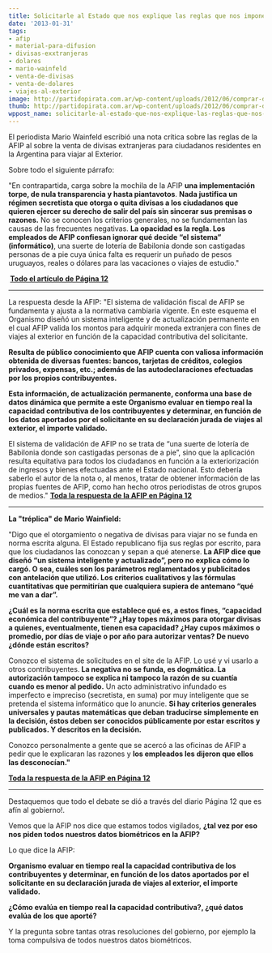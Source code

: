 ```yaml
---
title: Solicitarle al Estado que nos explique las reglas que nos imponen!
date: '2013-01-31'
tags:
- afip
- material-para-difusion
- divisas-exxtranjeras
- dolares
- mario-wainfeld
- venta-de-divisas
- venta-de-dolares
- viajes-al-exterior
image: http://partidopirata.com.ar/wp-content/uploads/2012/06/comprar-dolares-300x225.jpg
thumb: http://partidopirata.com.ar/wp-content/uploads/2012/06/comprar-dolares-300x225-150x150.jpg
wppost_name: solicitarle-al-estado-que-nos-explique-las-reglas-que-nos-imponen
---
```


El periodista Mario Wainfeld escribió una nota crítica sobre las reglas de la AFIP al sobre la venta de divisas extranjeras para ciudadanos residentes en la Argentina para viajar al Exterior.

Sobre todo el siguiente párrafo:

"En contrapartida, carga sobre la mochila de la AFIP <strong>una implementación torpe, de nula transparencia y hasta piantavotos</strong>. <strong>Nada justifica un régimen secretista que otorga o quita divisas a los ciudadanos que quieren ejercer su derecho de salir del país sin sincerar sus premisas o razones.</strong> No se conocen los criterios generales, no se fundamentan las causas de las frecuentes negativas. <strong>La opacidad es la regla. Los empleados de AFIP confiesan ignorar qué decide “el sistema” (informático)</strong>, una suerte de lotería de Babilonia donde son castigadas personas de a pie cuya única falta es requerir un puñado de pesos uruguayos, reales o dólares para las vacaciones o viajes de estudio."

<strong> <a href="http://www.pagina12.com.ar/diario/elpais/1-212709-2013-01-27.html" target="_blank">Todo el artículo de Página 12</a></strong>

<hr />

La respuesta desde la AFIP:
"El sistema de validación fiscal de AFIP se fundamenta y ajusta a la normativa cambiaria vigente. En este esquema el Organismo diseñó un sistema inteligente y de actualización permanente en el cual AFIP valida los montos para adquirir moneda extranjera con fines de viajes al exterior en función de la capacidad contributiva del solicitante.

<strong>Resulta de público conocimiento que AFIP cuenta con valiosa información obtenida de diversas fuentes: bancos, tarjetas de créditos, colegios privados, expensas, etc.; además de las autodeclaraciones efectuadas por los propios contribuyentes.</strong>

<strong>Esta información, de actualización permanente, conforma una base de datos dinámica que permite a este Organismo evaluar en tiempo real la capacidad contributiva de los contribuyentes y determinar, en función de los datos aportados por el solicitante en su declaración jurada de viajes al exterior, el importe validado.</strong>

El sistema de validación de AFIP no se trata de “una suerte de lotería de Babilonia donde son castigadas personas de a pie”, sino que la aplicación resulta equitativa para todos los ciudadanos en función a la exteriorización de ingresos y bienes efectuadas ante el Estado nacional. Esto debería saberlo el autor de la nota o, al menos, tratar de obtener información de las propias fuentes de AFIP, como han hecho otros periodistas de otros grupos de medios."
<strong><a href="http://www.pagina12.com.ar/diario/economia/2-212897-2013-01-30.html" target="_blank">Toda la respuesta de la AFIP en Página 12</a></strong>

<hr />

<strong>La "tréplica" de Mario Wainfield:</strong>

"Digo que el otorgamiento o negativa de divisas para viajar no se funda en norma escrita alguna. El Estado republicano fija sus reglas por escrito, para que los ciudadanos las conozcan y sepan a qué atenerse.<strong> La AFIP dice que diseñó “un sistema inteligente y actualizado”, pero no explica cómo lo cargó. O sea, cuáles son los parámetros reglamentados y publicitados con antelación que utilizó. Los criterios cualitativos y las fórmulas cuantitativas que permitirían que cualquiera supiera de antemano “qué me van a dar”.</strong>

<strong>¿Cuál es la norma escrita que establece qué es, a estos fines, “capacidad económica del contribuyente”? ¿Hay topes máximos para otorgar divisas a quienes, eventualmente, tienen esa capacidad? ¿Hay cupos máximos o promedio, por días de viaje o por año para autorizar ventas? De nuevo ¿dónde están escritos?</strong>

Conozco el sistema de solicitudes en el site de la AFIP. Lo usé y vi usarlo a otros contribuyentes.<strong> La negativa no se funda, es dogmática. La autorización tampoco se explica ni tampoco la razón de su cuantía cuando es menor al pedido.</strong> Un acto administrativo infundado es imperfecto e impreciso (secretista, en suma) por muy inteligente que se pretenda el sistema informático que lo anuncie. <strong>Si hay criterios generales universales y pautas matemáticas que deban traducirse simplemente en la decisión, éstos deben ser conocidos públicamente por estar escritos y publicados. Y descritos en la decisión.</strong>

Conozco personalmente a gente que se acercó a las oficinas de AFIP a pedir que le explicaran las razones y <strong>los empleados les dijeron que ellos las desconocían."</strong>

<strong><a href="http://www.pagina12.com.ar/diario/economia/2-212897-2013-01-30.html" target="_blank">Toda la respuesta de la AFIP en Página 12</a></strong>

<hr />

Destaquemos que todo el debate se dió a través del diario Página 12 que es afín al gobierno!.

Vemos que la AFIP nos dice que estamos todos vigilados, <strong>¿tal vez por eso nos piden todos nuestros datos biométricos en la AFIP?</strong>

Lo que dice la AFIP:

<strong>Organismo evaluar en tiempo real la capacidad contributiva de los contribuyentes y determinar, en función de los datos aportados por el solicitante en su declaración jurada de viajes al exterior, el importe validado.</strong>

<strong>¿Cómo evalúa en tiempo real la capacidad contributiva?, ¿qué datos evalúa de los que aporté?</strong>

Y la pregunta sobre tantas otras resoluciones del gobierno, por ejemplo la toma compulsiva de todos nuestros datos biométricos.

&nbsp;

